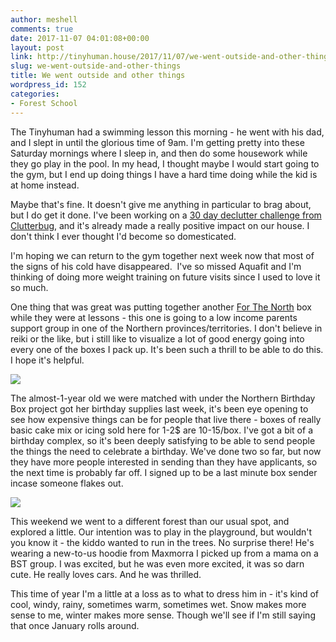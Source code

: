 ```yaml
---
author: meshell
comments: true
date: 2017-11-07 04:01:08+00:00
layout: post
link: http://tinyhuman.house/2017/11/07/we-went-outside-and-other-things/
slug: we-went-outside-and-other-things
title: We went outside and other things
wordpress_id: 152
categories:
- Forest School
---
```


The Tinyhuman had a swimming lesson this morning - he went with his dad, and I slept in until the glorious time of 9am. I'm getting pretty into these Saturday mornings where I sleep in, and then do some housework while they go play in the pool. In my head, I thought maybe I would start going to the gym, but I end up doing things I have a hard time doing while the kid is at home instead.

Maybe that's fine. It doesn't give me anything in particular to brag about, but I do get it done. I've been working on a [30 day declutter challenge from Clutterbug](http://clutterbug.me/2017/09/30-day-decluttering-challenge.html), and it's already made a really positive impact on our house. I don't think I ever thought I'd become so domesticated.

I'm hoping we can return to the gym together next week now that most of the signs of his cold have disappeared.  I've so missed Aquafit and I'm thinking of doing more weight training on future visits since I used to love it so much.

One thing that was great was putting together another [For The North](https://igg.me/at/nrOd-UXu9S8) box while they were at lessons - this one is going to a low income parents support group in one of the Northern provinces/territories. I don't believe in reiki or the like, but i still like to visualize a lot of good energy going into every one of the boxes I pack up. It's been such a thrill to be able to do this. I hope it's helpful.

![](http://tinyhuman.house/wp-content/uploads/2017/11/with-the-north-2.jpg)

The almost-1-year old we were matched with under the Northern Birthday Box project got her birthday supplies last week, it's been eye opening to see how expensive things can be for people that live there - boxes of really basic cake mix or icing sold here for 1-2$ are 10-15/box. I've got a bit of a birthday complex, so it's been deeply satisfying to be able to send people the things the need to celebrate a birthday. We've done two so far, but now they have more people interested in sending than they have applicants, so the next time is probably far off. I signed up to be a last minute box sender incase someone flakes out.

![](http://tinyhuman.house/wp-content/uploads/2017/11/baby-and-a-forest-home.jpg)

This weekend we went to a different forest than our usual spot, and explored a little. Our intention was to play in the playground, but wouldn't you know it - the kiddo wanted to run in the trees. No surprise there! He's wearing a new-to-us hoodie from Maxmorra I picked up from a mama on a BST group. I was excited, but he was even more excited, it was so darn cute. He really loves cars. And he was thrilled.

This time of year I'm a little at a loss as to what to dress him in - it's kind of cool, windy, rainy, sometimes warm, sometimes wet. Snow makes more sense to me, winter makes more sense. Though we'll see if I'm still saying that once January rolls around.
